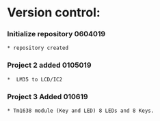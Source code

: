 # Version control:

### Initialize repository 0604019 
    * repository created

### Project 2 added 0105019 
    *  LM35 to LCD/IC2

### Project 3 Added 010619
    * Tm1638 module (Key and LED) 8 LEDs and 8 Keys. 

